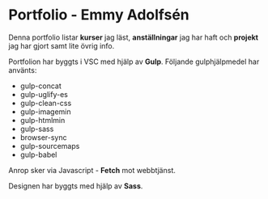 # Portfolio - Emmy Adolfsén
Denna portfolio listar **kurser** jag läst, **anställningar** jag har haft och **projekt** jag har gjort samt lite övrig info.

Portfolion har byggts i VSC med hjälp av **Gulp**. Följande gulphjälpmedel har använts:
* gulp-concat
* gulp-uglify-es
* gulp-clean-css
* gulp-imagemin
* gulp-htmlmin
* gulp-sass
* browser-sync
* gulp-sourcemaps
* gulp-babel

Anrop sker via Javascript - **Fetch** mot webbtjänst.

Designen har byggts med hjälp av **Sass**.
